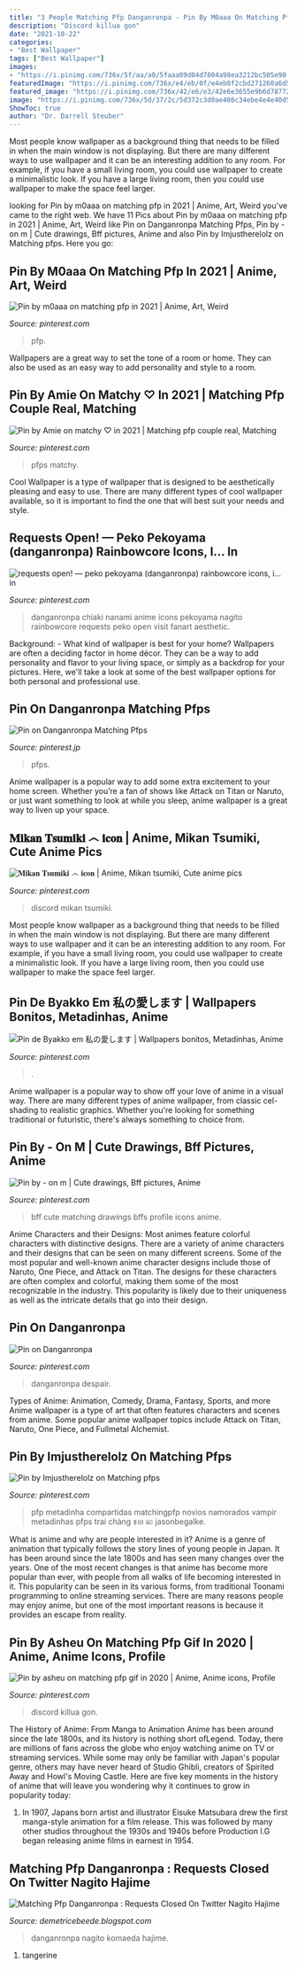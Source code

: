 ```yaml
---
title: "3 People Matching Pfp Danganronpa - Pin By M0aaa On Matching Pfp In 2021"
description: "Discord killua gon"
date: "2021-10-22"
categories:
- "Best Wallpaper"
tags: ["Best Wallpaper"]
images:
- "https://i.pinimg.com/736x/5f/aa/a0/5faaa09d04d7804a98ea3212bc505e90.jpg"
featuredImage: "https://i.pinimg.com/736x/e4/eb/0f/e4eb0f2cbd271260a6d508d5e9f10d4c.jpg"
featured_image: "https://i.pinimg.com/736x/42/e6/e3/42e6e3655e9b6d78772ae34a8123de9c.jpg"
image: "https://i.pinimg.com/736x/5d/37/2c/5d372c3d0ae486c34ebe4e4e40d5173d.jpg"
ShowToc: true
author: "Dr. Darrell Steuber"
---
```



Most people know wallpaper as a background thing that needs to be filled in when the main window is not displaying. But there are many different ways to use wallpaper and it can be an interesting addition to any room. For example, if you have a small living room, you could use wallpaper to create a minimalistic look. If you have a large living room, then you could use wallpaper to make the space feel larger.

	

		
looking for Pin by m0aaa on matching pfp in 2021 | Anime, Art, Weird you've came to the right web. We have 11 Pics about Pin by m0aaa on matching pfp in 2021 | Anime, Art, Weird like Pin on Danganronpa Matching Pfps, Pin by - on m | Cute drawings, Bff pictures, Anime and also Pin by Imjustherelolz on Matching pfps. Here you go:
		
    
## Pin By M0aaa On Matching Pfp In 2021 | Anime, Art, Weird

<img loading=lazy src="https://i.pinimg.com/736x/5f/aa/a0/5faaa09d04d7804a98ea3212bc505e90.jpg" onerror="this.onerror=null;this.src='https://tse1.mm.bing.net/th?id=OIP.pnwMtl_wDWgskGKEAePkwgAAAA&amp;pid=15.1';" alt="Pin by m0aaa on matching pfp in 2021 | Anime, Art, Weird">

_Source: pinterest.com_

>pfp. 

	

Wallpapers are a great way to set the tone of a room or home. They can also be used as an easy way to add personality and style to a room.

    
## Pin By Amie On Matchy ♡ In 2021 | Matching Pfp Couple Real, Matching

<img loading=lazy src="https://i.pinimg.com/736x/5d/37/2c/5d372c3d0ae486c34ebe4e4e40d5173d.jpg" onerror="this.onerror=null;this.src='https://tse3.mm.bing.net/th?id=OIP.vxmuWsuENLn-o6BaJ3MLuQAAAA&amp;pid=15.1';" alt="Pin by Amie on matchy ♡ in 2021 | Matching pfp couple real, Matching">

_Source: pinterest.com_

>pfps matchy. 

	

Cool Wallpaper is a type of wallpaper that is designed to be aesthetically pleasing and easy to use. There are many different types of cool wallpaper available, so it is important to find the one that will best suit your needs and style.

    
## Requests Open! — Peko Pekoyama (danganronpa) Rainbowcore Icons, I... In

<img loading=lazy src="https://i.pinimg.com/736x/42/e6/e3/42e6e3655e9b6d78772ae34a8123de9c.jpg" onerror="this.onerror=null;this.src='https://tse4.mm.bing.net/th?id=OIP.25uIn0r_OFvwZ9IL-Kxt9gHaHa&amp;pid=15.1';" alt="requests open! — peko pekoyama (danganronpa) rainbowcore icons, i... in">

_Source: pinterest.com_

>danganronpa chiaki nanami anime icons pekoyama nagito rainbowcore requests peko open visit fanart aesthetic. 

	

Background: - What kind of wallpaper is best for your home?
Wallpapers are often a deciding factor in home décor. They can be a way to add personality and flavor to your living space, or simply as a backdrop for your pictures. Here, we'll take a look at some of the best wallpaper options for both personal and professional use.

    
## Pin On Danganronpa Matching Pfps

<img loading=lazy src="https://i.pinimg.com/736x/43/76/6a/43766a1880339eeffeb90fa7c411406b.jpg" onerror="this.onerror=null;this.src='https://tse2.mm.bing.net/th?id=OIP._DRyc2hVEhxDGllY-vwzWwAAAA&amp;pid=15.1';" alt="Pin on Danganronpa Matching Pfps">

_Source: pinterest.jp_

>pfps. 

	

Anime wallpaper is a popular way to add some extra excitement to your home screen. Whether you’re a fan of shows like Attack on Titan or Naruto, or just want something to look at while you sleep, anime wallpaper is a great way to liven up your space.

    
## 𝐌𝐢𝐤𝐚𝐧 𝐓𝐬𝐮𝐦𝐢𝐤𝐢 ෴ 𝐢𝐜𝐨𝐧 | Anime, Mikan Tsumiki, Cute Anime Pics

<img loading=lazy src="https://i.pinimg.com/736x/db/48/a8/db48a8db283bfb3798d3e89c1eac5313.jpg" onerror="this.onerror=null;this.src='https://tse2.mm.bing.net/th?id=OIP.b1CFHD3gqn7Wc35SK_89CgHaHa&amp;pid=15.1';" alt="𝐌𝐢𝐤𝐚𝐧 𝐓𝐬𝐮𝐦𝐢𝐤𝐢 ෴ 𝐢𝐜𝐨𝐧 | Anime, Mikan tsumiki, Cute anime pics">

_Source: pinterest.com_

>discord mikan tsumiki. 

	

Most people know wallpaper as a background thing that needs to be filled in when the main window is not displaying. But there are many different ways to use wallpaper and it can be an interesting addition to any room. For example, if you have a small living room, you could use wallpaper to create a minimalistic look. If you have a large living room, then you could use wallpaper to make the space feel larger.

    
## Pin De Byakko Em 私の愛します | Wallpapers Bonitos, Metadinhas, Anime

<img loading=lazy src="https://i.pinimg.com/736x/a5/4c/b0/a54cb0ff86b7c4536e87fbb5b2900d19.jpg" onerror="this.onerror=null;this.src='https://tse2.mm.bing.net/th?id=OIP.Shg4X58H_xJF_ZlktTX7BwAAAA&amp;pid=15.1';" alt="Pin de Byakko em 私の愛します | Wallpapers bonitos, Metadinhas, Anime">

_Source: pinterest.com_

>. 

	

Anime wallpaper is a popular way to show off your love of anime in a visual way. There are many different types of anime wallpaper, from classic cel-shading to realistic graphics. Whether you're looking for something traditional or futuristic, there's always something to choice from.

    
## Pin By - On M | Cute Drawings, Bff Pictures, Anime

<img loading=lazy src="https://i.pinimg.com/736x/9d/f3/a6/9df3a69b302f3822ea3fb0d0b3fd92aa.jpg" onerror="this.onerror=null;this.src='https://tse1.mm.bing.net/th?id=OIP.sa3PIgwwD1lN9EtKbEldNgHaHa&amp;pid=15.1';" alt="Pin by - on m | Cute drawings, Bff pictures, Anime">

_Source: pinterest.com_

>bff cute matching drawings bffs profile icons anime. 

	

Anime Characters and their Designs: Most animes feature colorful characters with distinctive designs.
There are a variety of anime characters and their designs that can be seen on many different screens. Some of the most popular and well-known anime character designs include those of Naruto, One Piece, and Attack on Titan. The designs for these characters are often complex and colorful, making them some of the most recognizable in the industry. This popularity is likely due to their uniqueness as well as the intricate details that go into their design.

    
## Pin On Danganronpa

<img loading=lazy src="https://i.pinimg.com/736x/e4/eb/0f/e4eb0f2cbd271260a6d508d5e9f10d4c.jpg" onerror="this.onerror=null;this.src='https://tse2.mm.bing.net/th?id=OIP.YFkvdJAGDJpvLUGJcIKfYAHaKe&amp;pid=15.1';" alt="Pin on Danganronpa">

_Source: pinterest.com_

>danganronpa despair. 

	

Types of Anime: Animation, Comedy, Drama, Fantasy, Sports, and more
Anime wallpaper is a type of art that often features characters and scenes from anime. Some popular anime wallpaper topics include Attack on Titan, Naruto, One Piece, and Fullmetal Alchemist.

    
## Pin By Imjustherelolz On Matching Pfps

<img loading=lazy src="https://i.pinimg.com/736x/75/da/b7/75dab75b44fd34ad5f9c361b67a7f5c4.jpg" onerror="this.onerror=null;this.src='https://tse1.mm.bing.net/th?id=OIP.4i85CUN7pfc7ynRmTATXwAHaHa&amp;pid=15.1';" alt="Pin by Imjustherelolz on Matching pfps">

_Source: pinterest.com_

>pfp metadinha compartidas matchingpfp novios namorados vampir metadinhas pfps trai chàng ชาย มะ jasonbegalke. 

	

What is anime and why are people interested in it?
Anime is a genre of animation that typically follows the story lines of young people in Japan. It has been around since the late 1800s and has seen many changes over the years. One of the most recent changes is that anime has become more popular than ever, with people from all walks of life becoming interested in it. This popularity can be seen in its various forms, from traditional Toonami programming to online streaming services. There are many reasons people may enjoy anime, but one of the most important reasons is because it provides an escape from reality.

    
## Pin By Asheu On Matching Pfp Gif In 2020 | Anime, Anime Icons, Profile

<img loading=lazy src="https://i.pinimg.com/736x/6f/38/ab/6f38abc54e4d694d9729f3180d9f5ca4.jpg" onerror="this.onerror=null;this.src='https://tse3.mm.bing.net/th?id=OIP.CFdYZLch_XsEe8uKZ6I4RwAAAA&amp;pid=15.1';" alt="Pin by asheu on matching pfp gif in 2020 | Anime, Anime icons, Profile">

_Source: pinterest.com_

>discord killua gon. 

	

The History of Anime: From Manga to Animation
Anime has been around since the late 1800s, and its history is nothing short ofLegend. Today, there are millions of fans across the globe who enjoy watching anime on TV or streaming services. While some may only be familiar with Japan's popular genre, others may have never heard of Studio Ghibli, creators of Spirited Away and Howl's Moving Castle. Here are five key moments in the history of anime that will leave you wondering why it continues to grow in popularity today:
1) In 1907, Japans born artist and illustrator Eisuke Matsubara drew the first manga-style animation for a film release. This was followed by many other studios throughout the 1930s and 1940s before Production I.G began releasing anime films in earnest in 1954.

    
## Matching Pfp Danganronpa : Requests Closed On Twitter Nagito Hajime

<img loading=lazy src="https://data.whicdn.com/images/336138406/original.jpg" onerror="this.onerror=null;this.src='https://tse4.mm.bing.net/th?id=OIP.Z3efvT1Bc3_fqXsbtbBawgHaHa&amp;pid=15.1';" alt="Matching Pfp Danganronpa : Requests Closed On Twitter Nagito Hajime">

_Source: demetricebeede.blogspot.com_

>danganronpa nagito komaeda hajime. 

	

1. tangerine 

